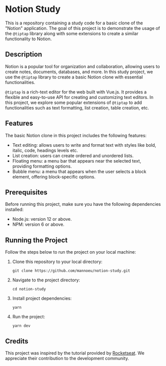 # Notion Study

This is a repository containing a study code for a basic clone of the "Notion" application. The goal of this project is to demonstrate the usage of the `@tiptap` library along with some extensions to create a similar functionality to Notion.

## Description

Notion is a popular tool for organization and collaboration, allowing users to create notes, documents, databases, and more. In this study project, we use the `@tiptap` library to create a basic Notion clone with essential functionalities.

`@tiptap` is a rich-text editor for the web built with Vue.js. It provides a flexible and easy-to-use API for creating and customizing text editors. In this project, we explore some popular extensions of `@tiptap` to add functionalities such as text formatting, list creation, table creation, etc.

## Features

The basic Notion clone in this project includes the following features:

- Text editing: allows users to write and format text with styles like bold, italic, code, headings levels etc.
- List creation: users can create ordered and unordered lists.
- Floating menu: a menu bar that appears near the selected text, providing formatting options.
- Bubble menu: a menu that appears when the user selects a block element, offering block-specific options.

## Prerequisites

Before running this project, make sure you have the following dependencies installed:

- Node.js: version 12 or above.
- NPM: version 6 or above.

## Running the Project

Follow the steps below to run the project on your local machine:

1. Clone this repository to your local directory:

   ```shell
   git clone https://github.com/mannoeu/notion-study.git
   ```
2. Navigate to the project directory:
   ```shell
   cd notion-study
   ```
3. Install project dependencies:
   ```shell
   yarn
   ```
4. Run the project:
   ```shell
   yarn dev
   ```
## Credits

This project was inspired by the tutorial provided by [Rocketseat](https://github.com/Rocketseat). We appreciate their contribution to the development community.
